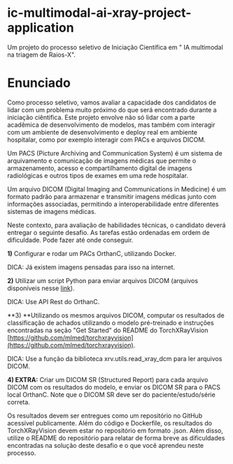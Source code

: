 # ic-multimodal-ai-xray-project-application

Um projeto do processo seletivo de Iniciação Científica em " IA multimodal na triagem de Raios-X".

# Enunciado

Como processo seletivo, vamos avaliar a capacidade dos candidatos de lidar com um problema muito próximo do que será encontrado durante a iniciação ciêntifica. Este projeto envolve não só lidar com a parte acadêmica de desenvolvimento de modelos, mas também com interagir com um ambiente de desenvolvimento e deploy real em ambiente hospitalar, como por exemplo interagir com PACs e arquivos DICOM.

Um PACS (Picture Archiving and Communication System) é um sistema de arquivamento e comunicação de imagens médicas que permite o armazenamento, acesso e compartilhamento digital de imagens radiológicas e outros tipos de exames em uma rede hospitalar.

Um arquivo DICOM (Digital Imaging and Communications in Medicine) é um formato padrão para armazenar e transmitir imagens médicas junto com informações associadas, permitindo a interoperabilidade entre diferentes sistemas de imagens médicas.

Neste contexto, para avaliação de habilidades técnicas, o candidato deverá entregar o seguinte desafio. As tarefas estão ordenadas em ordem de dificuldade. Pode fazer até onde conseguir.

**1)** Configurar e rodar um PACs OrthanC, utilizando Docker.

DICA: Já existem imagens pensadas para isso na internet.

**2)** Utilizar um script Python para enviar arquivos DICOM (arquivos disponíveis nesse [link](https://drive.google.com/file/d/1Decc3rX_5oxF-4VvQxtWVqkV91O_Auf9/view?usp=sharing)).

DICA: Use API Rest do OrthanC.

**3) **Utilizando os mesmos arquivos DICOM, computar os resultados de classificação de achados utilizando o modelo pré-treinado e instruções encontradas na seção "Get Started"  do README do TorchXRayVision [https://github.com/mlmed/torchxrayvision](https://github.com/mlmed/torchxrayvision).

DICA: Use a função da biblioteca xrv.utils.read_xray_dcm para ler arquivos DICOM.

**4) EXTRA:** Criar um DICOM SR (Structured Report) para cada arquivo DICOM com os resultados do modelo, e enviar os DICOM SR para o PACS local OrthanC. Note que o DICOM SR deve ser do paciente/estudo/série correta.

Os resultados devem ser entregues como um repositório no GitHub acessível publicamente. Além do código e Dockerfile, os resultados do TorchXRayVision devem estar no repositório em formato .json. Além disso, utilize o README do repositório para relatar de forma breve as dificuldades encontradas na solução deste desafio e o que você aprendeu neste processo.
